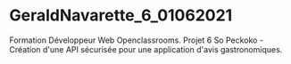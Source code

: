 # GeraldNavarette_6_01062021

Formation Développeur Web Openclassrooms. Projet 6 So Peckoko - Création d'une API sécurisée pour une application d'avis gastronomiques.
